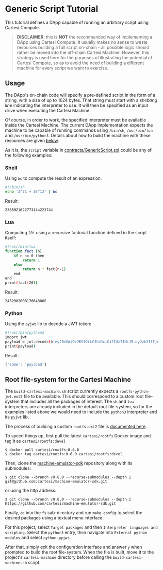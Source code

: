 # Generic Script Tutorial

This tutorial defines a DApp capable of running an arbitrary script using Cartesi Compute.

> **DISCLAIMER**: this is **NOT** the recommended way of implementing a DApp using Cartesi Compute. It usually makes no sense to waste resources building a full script on-chain - all possible logic should rather be moved into the off-chain Cartesi Machine. However, this strategy is used here for the purposes of illustrating the potential of Cartesi Compute, so as to avoid the need of building a different machine for every script we want to exercise.

## Usage

The DApp's on-chain code will specify a pre-defined script in the form of a string, with a size of up to 1024 bytes. That string must start with a *shebang line* indicating the interpreter to use. It will then be specified as an input drive when executing the Cartesi Machine.

Of course, in order to work, the specified interpreter must be available inside the Cartesi Machine. The current DApp implementation expects the machine to be capable of running commands using `/bin/sh`, `/usr/bin/lua` and `/usr/bin/python3`. Details about how to build the machine with these resources are given [below](#root-file-system-for-the-cartesi-machine).

As it is, the `script` variable in [contracts/GenericScript.sol](contracts/GenericScript.sol) could be any of the following examples:

### Shell

Using `bc` to compute the result of an expression:

```bash
#!/bin/sh
echo '2^71 + 36^12' | bc
```

Result:
```
2365921622773144223744
```

### Lua

Computing `20!` using a recursive factorial function defined in the script itself:

```bash
#!/usr/bin/lua
function fact (n)
    if n <= 0 then
        return 1
    else
        return n * fact(n-1)
    end
end
print(fact(20))
```

Result:
```
2432902008176640000
```

### Python

Using the `pyjwt` lib to decode a JWT token:

```bash
#!/usr/bin/python3
import jwt
payload = jwt.decode(b'eyJ0eXAiOiJKV1QiLCJhbGciOiJIUzI1NiJ9.eyJzb21lIjoicGF5bG9hZCJ9.Joh1R2dYzkRvDkqv3sygm5YyK8Gi4ShZqbhK2gxcs2U', 'secret', algorithms=['HS256'])
print(payload)
```

Result:
```javascript
{'some': 'payload'}
```


## Root file-system for the Cartesi Machine

The `build-cartesi-machine.sh` script currently expects a `rootfs-python-jwt.ext2` file to be available. This should correspond to a custom root file-system that includes all the packages of interest. The `sh` and `lua` interpreters are already included in the default root file-system, so for the  examples listed above we would need to include the `python3` interpreter and its `pyjwt` lib.

The process of building a custom `rootfs.ext2` file is [documented here](https://docs.cartesi.io/machine/target/linux#the-root-file-system).

To speed things up, first pull the latest `cartesi/rootfs` Docker image and tag it as `cartesi/rootfs:devel`

```
$ docker pull cartesi/rootfs:0.6.0
$ docker tag cartesi/rootfs:0.6.0 cartesi/rootfs:devel
```
 
Then, clone the [machine-emulator-sdk](https://github.com/cartesi/machine-emulator-sdk) repository along with its submodules:

```
$ git clone --branch v0.8.0 --recurse-submodules --depth 1 git@github.com:cartesi/machine-emulator-sdk.git
```
or using the http address:
```
$ git clone --branch v0.8.0 --recurse-submodules --depth 1 https://github.com/cartesi/machine-emulator-sdk.git
```

Finally, `cd` into the `fs` sub-directory and run `make config` to select the desired packages using a textual menu interface.

For this project, select `Target packages` and then `Interpreter languages and scripting`. Select the `python3` entry, then navigate into `External python modules` and select `python-pyjwt`.

After that, simply exit the configuration interface and answer `y` when prompted to build the root file-system. When the file is built, move it to the project's `cartesi-machine` directory before calling the `build-cartesi-machine.sh` script.


